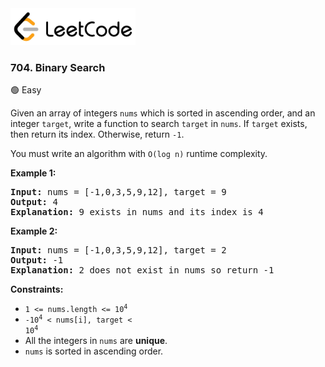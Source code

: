 <a href="https://leetcode.com/problems/binary-search/">
    <img src="/leetcode-logo.png" style="width:200px" alt="LeetCode"/>
</a>

### 704. Binary Search

:green_circle: Easy

Given an array of integers `nums` which is sorted in ascending order, and an
integer `target`, write a function to search `target` in `nums`. If `target`
exists, then return its index. Otherwise, return `-1`.

You must write an algorithm with `O(log n)` runtime complexity.

__Example 1:__
<pre>
<b>Input:</b> nums = [-1,0,3,5,9,12], target = 9
<b>Output:</b> 4
<b>Explanation:</b> 9 exists in nums and its index is 4
</pre>

__Example 2:__
<pre>
<b>Input:</b> nums = [-1,0,3,5,9,12], target = 2
<b>Output:</b> -1
<b>Explanation:</b> 2 does not exist in nums so return -1
</pre>

__Constraints:__

* <code>1 <= nums.length <= 10<sup>4</sup></code>
* <code>-10<sup>4</sup> < nums[i], target < 10<sup>4</sup></code>
* All the integers in `nums` are __unique__.
* `nums` is sorted in ascending order.
